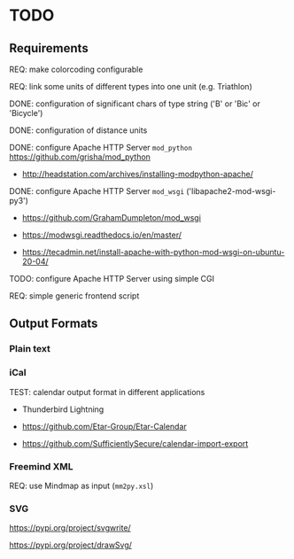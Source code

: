
# TODO

## Requirements

REQ: make colorcoding configurable

REQ: link some units of different types into one unit (e.g. Triathlon)

DONE: configuration of significant chars of type string ('B' or 'Bic' or 'Bicycle')

DONE: configuration of distance units

DONE: configure Apache HTTP Server `mod_python` https://github.com/grisha/mod_python

- http://headstation.com/archives/installing-modpython-apache/

DONE: configure Apache HTTP Server `mod_wsgi`  ('libapache2-mod-wsgi-py3')

- https://github.com/GrahamDumpleton/mod_wsgi

- https://modwsgi.readthedocs.io/en/master/

- https://tecadmin.net/install-apache-with-python-mod-wsgi-on-ubuntu-20-04/

TODO: configure Apache HTTP Server using simple CGI

REQ: simple generic frontend script

## Output Formats

### Plain text

### iCal

TEST: calendar output format in different applications

+ Thunderbird Lightning

+ https://github.com/Etar-Group/Etar-Calendar

+ https://github.com/SufficientlySecure/calendar-import-export

### Freemind XML

REQ: use Mindmap as input (`mm2py.xsl`)

### SVG

<https://pypi.org/project/svgwrite/>

<https://pypi.org/project/drawSvg/>

